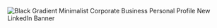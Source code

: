 
![Black Gradient Minimalist Corporate Business Personal Profile New LinkedIn Banner](https://github.com/user-attachments/assets/aae31b4e-1386-4850-805e-1e034ac661e2)
